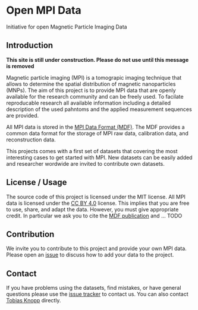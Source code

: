 # Open MPI Data

Initiative for open Magnetic Particle Imaging Data

## Introduction

**This site is still under construction. Please do not use until this message is removed**

Magnetic particle imaging (MPI) is a tomograpic imaging technique that allows
to determine the spatial distribution of magnetic nanoparticles (MNPs). The aim
of this project is to provide MPI data that are openly available for the research
community and can be freely used. To facilate reproducable research all available
information including a detailed description of the used pahntoms and the applied
measurement sequences are provided.

All MPI data is stored in the [MPI Data Format (MDF)](https://github.com/MagneticParticleImaging/MDF).
The MDF provides a common data format for the storage of MPI raw data, calibration data,
and reconstruction data.

This projects comes with a first set of datasets that covering the most interesting
cases to get started with MPI. New datasets can be easily added and researcher wordwide 
are invited to contribute own datasets. 

## License / Usage

The source code of this project is licensed under the MIT license. All MPI data is licensed
under the [CC BY 4.0](https://creativecommons.org/licenses/by/4.0/) license. This implies that
you are free to use, share, and adapt the data. However, you must give appropriate credit. In
particular we ask you to cite the [MDF publication](http://arxiv.org/abs/1602.06072) and ... TODO

## Contribution

We invite you to contribute to this project and provide your own MPI data. Please open an
[issue](https://github.com/MagneticParticleImaging/OpenMPIData.jl/issues) to discuss how
to add your data to the project.

## Contact

If you have problems using the datasets, find mistakes, or have general questions please use
the [issue tracker](https://github.com/MagneticParticleImaging/OpenMPIData.jl/issues) to contact us.
You can also contact [Tobias Knopp](https://www.tuhh.de/ibi/people/tobias-knopp.html) directly.


